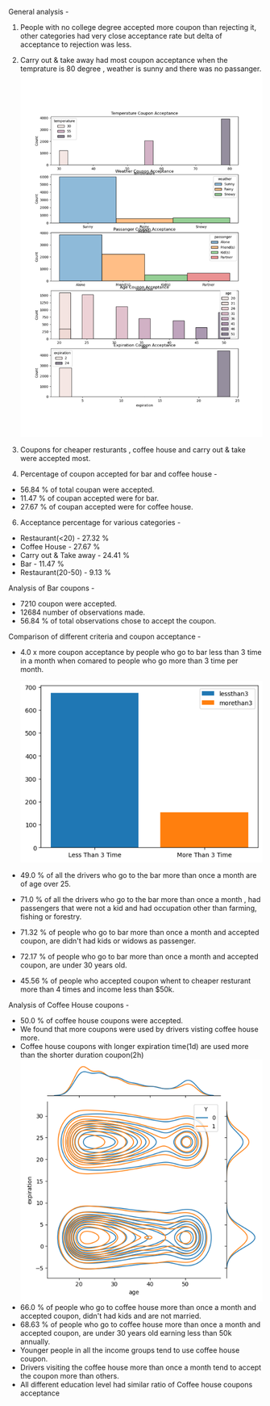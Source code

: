 General analysis - 
1. People with no college degree accepted more coupon than rejecting it, other categories had very close acceptance rate but delta of acceptance to rejection was less.

2. Carry out & take away had most coupon acceptance when the temprature is 80 degree , weather is sunny and there was no passanger.
![morethan1ch_nokid_notmarried_scatter.png](images/subplots_weather_temp_age_expiration.png)

4. Coupons for cheaper resturants , coffee house and carry out & take were accepted most.

5. Percentage of coupon accepted for bar and coffee house - 
  - 56.84 % of total coupan were accepted.
  - 11.47 % of coupan accepted were for bar.
  - 27.67 % of coupan accepted were for coffee house.
6. Acceptance percentage for various categories -
  - Restaurant(<20)  -  27.32 %
  - Coffee House  -  27.67 %
  - Carry out & Take away  -  24.41 %
  - Bar  -  11.47 %
  - Restaurant(20-50)  -  9.13 %


Analysis of Bar coupons - 

- 7210  coupon were accepted.
- 12684  number of observations made.
- 56.84 % of total observations chose to accept the coupon.


Comparison of different criteria and coupon acceptance - 

- 4.0 x more coupon acceptance by people who go to bar less than 3 time in a month when comared to people who go more than 3 time per month.
  
  ![bar_lessthan3_morethan3.png](images/bar_lessthan3_morethan3.png)

- 49.0 % of all the drivers who go to the bar more than once a month are of age over 25.
- 71.0 % of all the drivers who go to the bar more than once a month , had passengers that were not a kid and had occupation other than farming, fishing or forestry.
- 71.32 % of people who go to bar more than once a month and accepted coupon, are didn't had kids or widows as passenger.
- 72.17 % of people who go to bar more than once a month and accepted coupon, are under 30 years old.
- 45.56 % of people who accepted coupon whent to cheaper resturant more than 4 times and income less than $50k.




Analysis of Coffee House coupons - 

-  50.0 % of coffee house coupons were accepted.
-  We found that more coupons were used by drivers visting coffee house more.
-  Coffee house coupons with longer expiration time(1d) are used more than the shorter duration coupon(2h)
     ![age_expiration_acceptance_join.png](images/age_expiration_acceptance_join.png)
-  66.0 % of people who go to coffee house more than once a month and accepted coupon, didn't had kids and are not married.
-  68.63 % of people who go to coffee house more than once a month and accepted coupon, are under 30 years old earning less than 50k annually.     
-  Younger people in all the income groups tend to use coffee house coupon.
-  Drivers visiting the coffee house more than once a month tend to accept the coupon more than others.
-  All different education level had similar ratio of Coffee house coupons acceptance  

